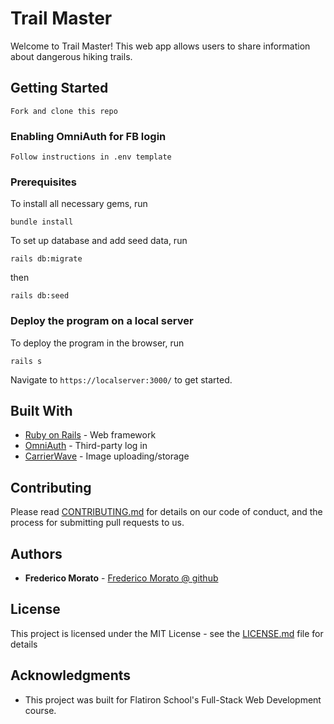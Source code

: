 # Trail Master

Welcome to Trail Master! This web app allows users to share information about dangerous hiking trails.

## Getting Started

```Fork and clone this repo```

### Enabling OmniAuth for FB login

```Follow instructions in .env template```

### Prerequisites
To install all necessary gems, run

```bundle install```

To set up database and add seed data, run

```rails db:migrate```

then

```rails db:seed```

### Deploy the program on a local server

To deploy the program in the browser, run

```rails s```

Navigate to ```https://localserver:3000/``` to get started.


## Built With

* [Ruby on Rails](http://rubyonrails.org) - Web framework
* [OmniAuth](https://github.com/omniauth/omniauth) - Third-party log in
* [CarrierWave](https://github.com/carrierwaveuploader/carrierwave) - Image uploading/storage

## Contributing

Please read [CONTRIBUTING.md](https://gist.github.com/PurpleBooth/b24679402957c63ec426) for details on our code of conduct, and the process for submitting pull requests to us.


## Authors

* **Frederico Morato** - [Frederico Morato @ github](https://github.com/Freddymorato)

## License

This project is licensed under the MIT License - see the [LICENSE.md](LICENSE.md) file for details

## Acknowledgments

* This project was built for Flatiron School's Full-Stack Web Development course.
